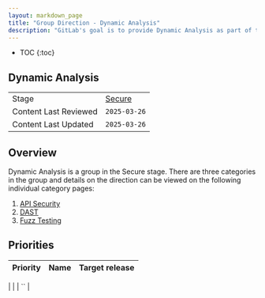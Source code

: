 ```yaml
---
layout: markdown_page
title: "Group Direction - Dynamic Analysis"
description: "GitLab's goal is to provide Dynamic Analysis as part of the standard development process. Learn more!"
---
```


- TOC
{:toc}

## Dynamic Analysis

| | |
| --- | --- |
| Stage | [Secure](https://about.gitlab.com/direction/application_security_testing/) |
| Content Last Reviewed | `2025-03-26` |
| Content Last Updated  | `2025-03-26` |

## Overview

Dynamic Analysis is a group in the Secure stage.  There are three categories in the group and details on the direction can be viewed on the following individual category pages:

1. [API Security](https://about.gitlab.com/direction/application_security_testing/dynamic-analysis/api-security/)
1. [DAST](https://about.gitlab.com/direction/application_security_testing/dynamic-analysis/dast/)
1. [Fuzz Testing](https://about.gitlab.com/direction/application_security_testing/dynamic-analysis/fuzz-testing/)



## Priorities

| Priority | Name | Target release |
| -------- | ---- | -------------- |

|  | []() | ``  |

